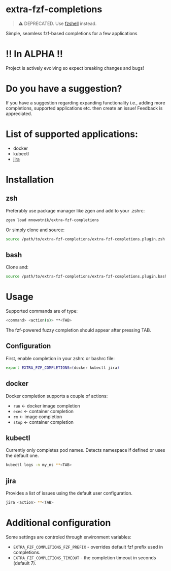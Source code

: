 # extra-fzf-completions 
> :warning: DEPRECATED. Use [fzshell](https://github.com/mnowotnik/fzshell) instead.

Simple, seamless fzf-based completions for a few applications

# !! In ALPHA !!
Project is actively evolving so expect breaking changes and bugs!

# Do you have a suggestion?

If you have a suggestion regarding expanding functionality i.e., adding more
completions, supported applications etc. then create an issue! Feedback is appreciated.

# List of supported applications:

- docker
- kubectl
- [jira](https://github.com/go-jira/jira)

# Installation

## zsh

Preferably use package manager like zgen and add to your .zshrc:

```sh
zgen load mnowotnik/extra-fzf-completions
```

Or simply clone and source:

```sh
source /path/to/extra-fzf-completions/extra-fzf-completions.plugin.zsh
```

## bash

Clone and:

```sh
source /path/to/extra-fzf-completions/extra-fzf-completions.plugin.bash
```

# Usage

Supported commands are of type:

```sh
<command> <action(s)> **<TAB>
```

The fzf-powered fuzzy completion should appear after pressing TAB.

## Configuration

First, enable completion in your zshrc or bashrc file:

```sh
export EXTRA_FZF_COMPLETIONS=(docker kubectl jira)
```

## docker

Docker completion supports a couple of actions:
- `run` <- docker image completion
- `exec` <- container completion
- `rm`  <- image completion
- `stop` <- container completion

## kubectl

Currently only completes pod names. Detects namespace if defined or uses the default one.

```sh
kubectl logs -n my_ns **<TAB>
```

## jira

Provides a list of issues using the default user configuration.

```sh
jira <action> **<TAB>
```

# Additional configuration

Some settings are controled through environment variables:

- `EXTRA_FZF_COMPLETIONS_FZF_PREFIX` - overrides default fzf prefix used in completions.
- `EXTRA_FZF_COMPLETIONS_TIMEOUT` - the completion timeout in seconds (default 7).

